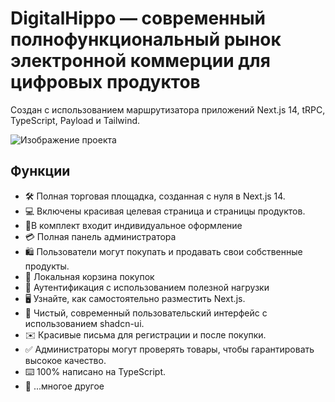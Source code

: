 # DigitalHippo — современный полнофункциональный рынок электронной коммерции для цифровых продуктов

Создан с использованием маршрутизатора приложений Next.js 14, tRPC, TypeScript, Payload и Tailwind.

![Изображение проекта](https://github.com/joschan21/digitalhippo/blob/master/public/thumbnail.jpg)

## Функции

- 🛠️ Полная торговая площадка, созданная с нуля в Next.js 14.
- 💻 Включены красивая целевая страница и страницы продуктов.
- 🎨В комплект входит индивидуальное оформление
- 💳 Полная панель администратора
- 🛍️ Пользователи могут покупать и продавать свои собственные продукты.
- 🛒 Локальная корзина покупок
- 🔑 Аутентификация с использованием полезной нагрузки
- 🖥️ Узнайте, как самостоятельно разместить Next.js.
- 🌟 Чистый, современный пользовательский интерфейс с использованием shadcn-ui.
- ✉️ Красивые письма для регистрации и после покупки.
- ✅ Администраторы могут проверять товары, чтобы гарантировать высокое качество.
- ⌨️ 100% написано на TypeScript.
- 🎁 ...многое другое
